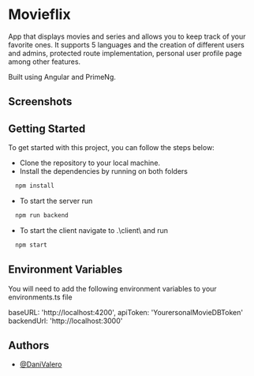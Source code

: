 
# Movieflix

App that displays movies and series and allows you to keep track of your favorite ones. It supports 5 languages and the creation of different users and admins, protected route implementation, personal user profile page among other features.

Built using Angular and PrimeNg.

## Screenshots







## Getting Started

To get started with this project, you can follow the steps below:

- Clone the repository to your local machine.
- Install the dependencies by running on both folders
```bash
  npm install
```

- To start the server run
```bash
  npm run backend
```

- To start the client navigate to .\client\ and run 
```bash
  npm start
```
## Environment Variables

You will need to add the following environment variables to your environments.ts file

baseURL: 'http://localhost:4200',
apiToken: 'YourersonalMovieDBToken'
backendUrl: 'http://localhost:3000'

## Authors

- [@DaniValero](https://github.com/DaniValero)


